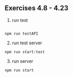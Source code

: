 ## Exercises 4.8 - 4.23

1. run test

```

npm run testAPI

```

2. run test server

```
npm run start:test
```

3. run server

```
npm run start
```
